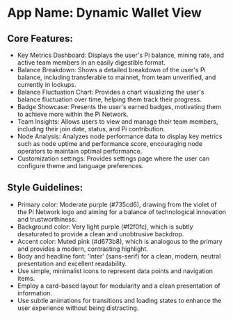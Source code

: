 # **App Name**: Dynamic Wallet View

## Core Features:

- Key Metrics Dashboard: Displays the user's Pi balance, mining rate, and active team members in an easily digestible format.
- Balance Breakdown: Shows a detailed breakdown of the user's Pi balance, including transferable to mainnet, from team unverified, and currently in lockups.
- Balance Fluctuation Chart: Provides a chart visualizing the user's balance fluctuation over time, helping them track their progress.
- Badge Showcase: Presents the user's earned badges, motivating them to achieve more within the Pi Network.
- Team Insights: Allows users to view and manage their team members, including their join date, status, and Pi contribution.
- Node Analysis: Analyzes node performance data to display key metrics such as node uptime and performance score, encouraging node operators to maintain optimal performance.
- Customization settings: Provides settings page where the user can configure theme and language preferences.

## Style Guidelines:

- Primary color: Moderate purple (#735cd6), drawing from the violet of the Pi Network logo and aiming for a balance of technological innovation and trustworthiness.
- Background color: Very light purple (#f2f0fc), which is subtly desaturated to provide a clean and unobtrusive backdrop.
- Accent color: Muted pink (#d673b8), which is analogous to the primary and provides a modern, contrasting highlight.
- Body and headline font: 'Inter' (sans-serif) for a clean, modern, neutral presentation and excellent readability.
- Use simple, minimalist icons to represent data points and navigation items.
- Employ a card-based layout for modularity and a clean presentation of information.
- Use subtle animations for transitions and loading states to enhance the user experience without being distracting.